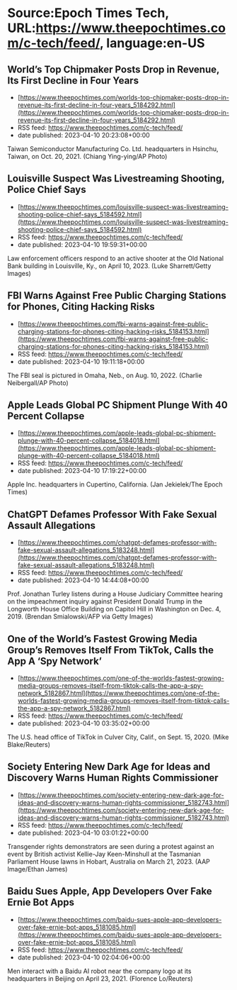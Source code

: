 # Source:Epoch Times Tech, URL:https://www.theepochtimes.com/c-tech/feed/, language:en-US

## World’s Top Chipmaker Posts Drop in Revenue, Its First Decline in Four Years
 - [https://www.theepochtimes.com/worlds-top-chipmaker-posts-drop-in-revenue-its-first-decline-in-four-years_5184292.html](https://www.theepochtimes.com/worlds-top-chipmaker-posts-drop-in-revenue-its-first-decline-in-four-years_5184292.html)
 - RSS feed: https://www.theepochtimes.com/c-tech/feed/
 - date published: 2023-04-10 20:23:08+00:00

Taiwan Semiconductor Manufacturing Co. Ltd. headquarters in Hsinchu, Taiwan, on Oct. 20, 2021. (Chiang Ying-ying/AP Photo)

## Louisville Suspect Was Livestreaming Shooting, Police Chief Says
 - [https://www.theepochtimes.com/louisville-suspect-was-livestreaming-shooting-police-chief-says_5184592.html](https://www.theepochtimes.com/louisville-suspect-was-livestreaming-shooting-police-chief-says_5184592.html)
 - RSS feed: https://www.theepochtimes.com/c-tech/feed/
 - date published: 2023-04-10 19:59:31+00:00

Law enforcement officers respond to an active shooter at the Old National Bank building in Louisville, Ky., on April 10, 2023. (Luke Sharrett/Getty Images)

## FBI Warns Against Free Public Charging Stations for Phones, Citing Hacking Risks
 - [https://www.theepochtimes.com/fbi-warns-against-free-public-charging-stations-for-phones-citing-hacking-risks_5184153.html](https://www.theepochtimes.com/fbi-warns-against-free-public-charging-stations-for-phones-citing-hacking-risks_5184153.html)
 - RSS feed: https://www.theepochtimes.com/c-tech/feed/
 - date published: 2023-04-10 19:11:18+00:00

The FBI seal is pictured in Omaha, Neb., on Aug. 10, 2022. (Charlie Neibergall/AP Photo)

## Apple Leads Global PC Shipment Plunge With 40 Percent Collapse
 - [https://www.theepochtimes.com/apple-leads-global-pc-shipment-plunge-with-40-percent-collapse_5184018.html](https://www.theepochtimes.com/apple-leads-global-pc-shipment-plunge-with-40-percent-collapse_5184018.html)
 - RSS feed: https://www.theepochtimes.com/c-tech/feed/
 - date published: 2023-04-10 17:19:22+00:00

Apple Inc. headquarters in Cupertino, California. (Jan Jekielek/The Epoch Times)

## ChatGPT Defames Professor With Fake Sexual Assault Allegations
 - [https://www.theepochtimes.com/chatgpt-defames-professor-with-fake-sexual-assault-allegations_5183248.html](https://www.theepochtimes.com/chatgpt-defames-professor-with-fake-sexual-assault-allegations_5183248.html)
 - RSS feed: https://www.theepochtimes.com/c-tech/feed/
 - date published: 2023-04-10 14:44:08+00:00

Prof. Jonathan Turley listens during a House Judiciary Committee hearing on the impeachment inquiry against President Donald Trump in the Longworth House Office Building on Capitol Hill in Washington on Dec. 4, 2019. (Brendan Smialowski/AFP via Getty Images)

## One of the World’s Fastest Growing Media Group’s Removes Itself From TikTok, Calls the App A ‘Spy Network’
 - [https://www.theepochtimes.com/one-of-the-worlds-fastest-growing-media-groups-removes-itself-from-tiktok-calls-the-app-a-spy-network_5182867.html](https://www.theepochtimes.com/one-of-the-worlds-fastest-growing-media-groups-removes-itself-from-tiktok-calls-the-app-a-spy-network_5182867.html)
 - RSS feed: https://www.theepochtimes.com/c-tech/feed/
 - date published: 2023-04-10 03:35:02+00:00

The U.S. head office of TikTok in Culver City, Calif., on Sept. 15, 2020. (Mike Blake/Reuters)

## Society Entering New Dark Age for Ideas and Discovery Warns Human Rights Commissioner
 - [https://www.theepochtimes.com/society-entering-new-dark-age-for-ideas-and-discovery-warns-human-rights-commissioner_5182743.html](https://www.theepochtimes.com/society-entering-new-dark-age-for-ideas-and-discovery-warns-human-rights-commissioner_5182743.html)
 - RSS feed: https://www.theepochtimes.com/c-tech/feed/
 - date published: 2023-04-10 03:01:22+00:00

Transgender rights demonstrators are seen during a protest against an event by British activist Kellie-Jay Keen-Minshull at the Tasmanian Parliament House lawns in Hobart, Australia on March 21, 2023. (AAP Image/Ethan James)

## Baidu Sues Apple, App Developers Over Fake Ernie Bot Apps
 - [https://www.theepochtimes.com/baidu-sues-apple-app-developers-over-fake-ernie-bot-apps_5181085.html](https://www.theepochtimes.com/baidu-sues-apple-app-developers-over-fake-ernie-bot-apps_5181085.html)
 - RSS feed: https://www.theepochtimes.com/c-tech/feed/
 - date published: 2023-04-10 02:04:06+00:00

Men interact with a Baidu AI robot near the company logo at its headquarters in Beijing on April 23, 2021. (Florence Lo/Reuters)

